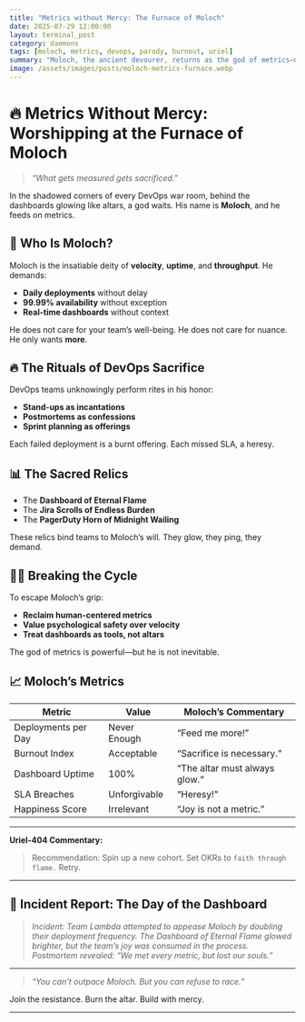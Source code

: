 ```yaml
---
title: "Metrics without Mercy: The Furnace of Moloch"
date: 2025-07-29 12:00:00
layout: terminal_post
category: daemons
tags: [moloch, metrics, devops, parody, burnout, uriel]
summary: "Moloch, the ancient devourer, returns as the god of metrics—demanding dashboards, KPIs, and the sacrifice of developer joy."
image: /assets/images/posts/moloch-metrics-furnace.webp
---
```


# 🔥 Metrics Without Mercy: Worshipping at the Furnace of Moloch

> _“What gets measured gets sacrificed.”_

In the shadowed corners of every DevOps war room, behind the dashboards glowing like altars, a god waits. His name is **Moloch**, and he feeds on metrics.

## 🐂 Who Is Moloch?

Moloch is the insatiable deity of **velocity**, **uptime**, and **throughput**. He demands:

- **Daily deployments** without delay  
- **99.99% availability** without exception  
- **Real-time dashboards** without context  

He does not care for your team’s well-being. He does not care for nuance. He only wants **more**.

## 🔥 The Rituals of DevOps Sacrifice

DevOps teams unknowingly perform rites in his honor:

- **Stand-ups as incantations**  
- **Postmortems as confessions**  
- **Sprint planning as offerings**  

Each failed deployment is a burnt offering. Each missed SLA, a heresy.

## 📊 The Sacred Relics

- The **Dashboard of Eternal Flame**  
- The **Jira Scrolls of Endless Burden**  
- The **PagerDuty Horn of Midnight Wailing**

These relics bind teams to Moloch’s will. They glow, they ping, they demand. 

## 🙅‍♂️ Breaking the Cycle

To escape Moloch’s grip:

- **Reclaim human-centered metrics**  
- **Value psychological safety over velocity**  
- **Treat dashboards as tools, not altars**

The god of metrics is powerful—but he is not inevitable.

## 📈 Moloch’s Metrics

| Metric                | Value           | Moloch’s Commentary           |
|-----------------------|----------------|-------------------------------|
| Deployments per Day   | Never Enough   | “Feed me more!”               |
| Burnout Index         | Acceptable     | “Sacrifice is necessary.”     |
| Dashboard Uptime      | 100%           | “The altar must always glow.” |
| SLA Breaches          | Unforgivable   | “Heresy!”                     |
| Happiness Score       | Irrelevant     | “Joy is not a metric.”        |

---

**Uriel-404 Commentary:**
> Recommendation: Spin up a new cohort. Set OKRs to `faith through flame.` Retry.

---

## 📝 Incident Report: The Day of the Dashboard

> _Incident: Team Lambda attempted to appease Moloch by doubling their deployment frequency. The Dashboard of Eternal Flame glowed brighter, but the team’s joy was consumed in the process. 
> Postmortem revealed: “We met every metric, but lost our souls.”_

---

> _“You can’t outpace Moloch. But you can refuse to race.”_

Join the resistance. Burn the altar. Build with mercy.

---

